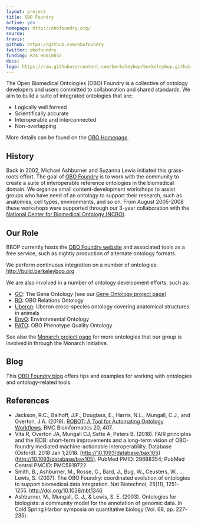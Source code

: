 ```yaml
---
layout: project
title: OBO Foundry
active: yes
homepage: http://obofoundry.org/
source: 
travis:
github: https://github.com/obofoundry
twitter: obofoundry
funding: R24 HG010032
docs: 
logo: https://raw.githubusercontent.com/berkeleybop/berkeleybop.github.io/master/project/obo-foundry/obofoundry-logo.png
---
```


The Open Biomedical Ontologies (OBO) Foundry is a collective of
ontology developers and users committed to collaboration and shared
standards. We aim to build a suite of integrated ontologies that are:

 * Logically well formed
 * Scientifically accurate
 * Interoperable and interconnected
 * Non-overlapping

More details can be found on the [OBO Homepage](http://obofoundry.org/).

## History

Back in 2002, Michael Ashburner and Suzanna Lewis initiated this grass-roots effort. The goal of [OBO Foundry](http://obofoundry.org/) is to work with the community to create a suite of interoperable reference ontologies in the biomedical domain. We organize small content-development workshops to assist groups who have need of an ontology to support their research, such as anatomies, cell types, environments, and so on. From August 2005-2008 these workshops were supported through our 3-year collaboration with the [National Center for Biomedical Ontology (NCBO)](http://bioontology.org/).

## Our Role

BBOP currently hosts the [OBO Foundry website](http://www.obofoundry.org/) and associated tools as a free service, such as nightly production of alternate ontology formats.

We perform continuous integration on a number of ontologies: http://build.berkeleybop.org

We are also involved in a number of ontology development efforts, such as:

- [GO](http://www.geneontology.org/): The Gene Ontology (see our [Gene Ontology project page](/project/gene-ontology/))
- [RO](http://obofoundry.org/ontology/ro/): OBO Relations Ontology
- [Uberon](http://uberon.org): Uberon cross-species ontology covering anatomical structures in animals
- [EnvO](http://environmentontology.org/): Environmental Ontology
- [PATO](http://obofoundry.org/ontology/pato): OBO Phenotype Quality Ontology

See also the [Monarch project page](/project/monarch/) for more ontologies that our group is involved in through the Monarch Initiative.

## Blog

This [OBO Foundry blog](https://douroucouli.wordpress.com/) offers tips and examples for working with ontologies and ontology-related tools.

## References

 * Jackson, R.C., Balhoff, J.P., Douglass, E., Harris, N.L., Mungall, C.J., and Overton, J.A. (2019). [ROBOT: A Tool for Automating Ontology Workflows](https://link.springer.com/article/10.1186/s12859-019-3002-3). BMC Bioinformatics 20, 407.
 * Vita R, Overton JA, Mungall CJ, Sette A, Peters B. (2018). FAIR principles and the IEDB: short-term improvements and a long-term vision of OBO-foundry mediated machine-actionable interoperability. Database (Oxford). 2018 Jan 1;2018. [http://10.1093/database/bax105](http://10.1093/database/bax105). PubMed PMID: 29688354; PubMed Central PMCID: PMC5819722. 
 * Smith, B., Ashburner, M., Rosse, C., Bard, J., Bug, W., Ceusters, W., … Lewis, S. (2007). The OBO Foundry: coordinated evolution of ontologies to support biomedical data integration. Nat Biotechnol, 25(11), 1251–1255. http://doi.org/10.1038/nbt1346
 * Ashburner, M., Mungall, C. J., & Lewis, S. E. (2003). Ontologies for biologists: a community model for the annotation of genomic data. In Cold Spring Harbor symposia on quantitative biology (Vol. 68, pp. 227–235).
